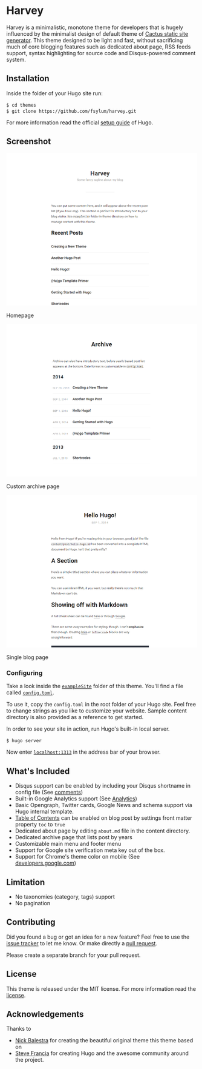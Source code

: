 # Harvey

Harvey is a minimalistic, monotone theme for developers that is hugely influenced by the minimalist design of default theme of [Cactus static site generator](https://github.com/koenbok/Cactus). This theme designed to be light and fast, without sacrificing much of core blogging features such as dedicated about page, RSS feeds support, syntax highlighting for source code and Disqus-powered comment system.

## Installation

Inside the folder of your Hugo site run:

    $ cd themes
    $ git clone https://github.com/fsylum/harvey.git

For more information read the official [setup guide](https://gohugo.io/overview/installing/) of Hugo.

## Screenshot

![Homepage](https://raw.githubusercontent.com/fsylum/harvey/master/images/home.png)

Homepage

![Archive](https://raw.githubusercontent.com/fsylum/harvey/master/images/archive.png)

Custom archive page

![Blog Post](https://raw.githubusercontent.com/fsylum/harvey/master/images/single.png)

Single blog page

### Configuring

Take a look inside the [`exampleSite`](https://github.com/fsylum/harvey/blob/master/exampleSite/) folder of this theme. You'll find a file called [`config.toml`](https://github.com/fsylum/harvey/blob/master/exampleSite/config.toml).

To use it, copy the `config.toml` in the root folder of your Hugo site. Feel free to change strings as you like to customize your website. Sample content directory is also provided as a reference to get started.

In order to see your site in action, run Hugo's built-in local server.

    $ hugo server

Now enter [`localhost:1313`](http://localhost:1313) in the address bar of your browser.

## What's Included

* Disqus support can be enabled by including your Disqus shortname in config file (See [comments](https://gohugo.io/extras/comments/))
* Built-in Google Analytics support (See [Analytics](https://gohugo.io/extras/analytics/))
* Basic Opengraph, Twitter cards, Google News and schema support via Hugo internal template.
* [Table of Contents](https://gohugo.io/extras/toc/) can be enabled on blog post by settings front matter property `toc` to `true`
* Dedicated about page by editing `about.md` file in the content directory.
* Dedicated archive page that lists post by years
* Customizable main menu and footer menu
* Support for Google site verification meta key out of the box.
* Support for Chrome's theme color on mobile (See [developers.google.com](https://developers.google.com/web/updates/2014/11/Support-for-theme-color-in-Chrome-39-for-Android))

## Limitation

* No taxonomies (category, tags) support
* No pagination

## Contributing

Did you found a bug or got an idea for a new feature? Feel free to use the [issue tracker](https://github.com/fsylum/harvey/issues) to let me know. Or make directly a [pull request](https://github.com/fsylum/harvey/pulls).

Please create a separate branch for your pull request.

## License

This theme is released under the MIT license. For more information read the [license](https://github.com/fsylum/harvey/blob/master/LICENSE.md).

## Acknowledgements

Thanks to

- [Nick Balestra](//github.com/nickbalestra/kactus) for creating the beautiful original theme this theme based on
- [Steve Francia](//github.com/spf13) for creating Hugo and the awesome community around the project.
